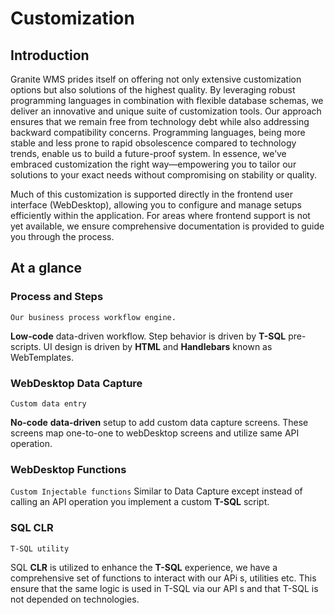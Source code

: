 # Customization

## Introduction

Granite WMS prides itself on offering not only extensive customization options but also solutions of the highest quality. By leveraging robust programming languages in combination with flexible database schemas, we deliver an innovative and unique suite of customization tools. Our approach ensures that we remain free from technology debt while also addressing backward compatibility concerns. Programming languages, being more stable and less prone to rapid obsolescence compared to technology trends, enable us to build a future-proof system.
In essence, we’ve embraced customization the right way—empowering you to tailor our solutions to your exact needs without compromising on stability or quality.

Much of this customization is supported directly in the frontend user interface (WebDesktop), allowing you to configure and manage setups efficiently within the application. For areas where frontend support is not yet available, we ensure comprehensive documentation is provided to guide you through the process. 

## At a glance

### Process and Steps
`Our business process workflow engine.`

**Low-code** data-driven workflow. Step behavior is driven by **T-SQL** pre-scripts.
UI design is driven by **HTML** and **Handlebars** known as WebTemplates.


### WebDesktop Data Capture 
`Custom data entry`

**No-code** **data-driven** setup to add custom data capture screens. These screens map one-to-one to webDesktop screens and utilize same API operation.


### WebDesktop Functions
`Custom Injectable functions`
Similar to Data Capture except instead of calling an API operation you implement a custom **T-SQL** script.


### SQL CLR
`T-SQL utility`

SQL **CLR** is utilized to enhance the **T-SQL** experience, we have a comprehensive set of functions to interact with our APi s, utilities etc. This ensure that the same logic is used in T-SQL via our API s and that T-SQL is not depended on technologies.